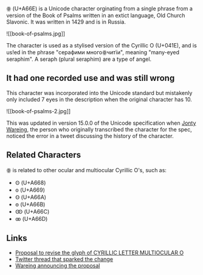 ꙮ (U+A66E) is a Unicode character orginating from a single phrase from a version of the Book of Psalms written in an extict language, Old Church Slavonic.  It was written in 1429 and is in Russia.

![[book-of-psalms.jpg]]

The character is used as a stylised version of the Cyrillic O (U+041E), and is us!ed in the phrase "серафими многоꙮчитїи", meaning "many-eyed seraphim". A seraph (plural seraphim) are a type of angel.

## It had one recorded use and was still wrong

This character was incorporated into the Unicode standard but mistakenly only included 7 eyes in the description when the original character has 10.

![[book-of-psalms-2.jpg]]

This was updated in version 15.0.0 of the Unicode specification when [Jonty Wareing](http://jonty.co.uk/), the person who originally transcribed the character for the spec, noticed the error in a tweet discussing the history of the character.

## Related Characters

ꙮ is related to other ocular and multiocular Cyrillic O's, such as:

 - Ꙩ (U+A668)
 - ꙩ (U+A669)
 - Ꙫ (U+A66A)
 - ꙫ (U+A66B)
 - Ꙭ (U+A66C)
 - ꙭ (U+A66D)

## Links

 - [Proposal to revise the glyph of CYRILLIC LETTER MULTIOCULAR O](https://www.unicode.org/wg2/docs/n5170-multiocular-o.pdf)
 - [Twitter thread that sparked the change](https://twitter.com/etiennefd/status/1322673792452354048)
 - [Wareing announcing the proposal](https://twitter.com/jonty/status/1571615998335123457)